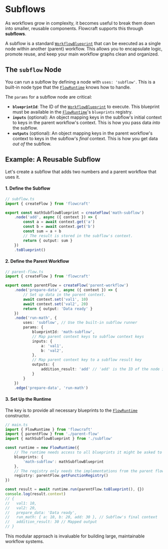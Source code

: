 # Subflows

As workflows grow in complexity, it becomes useful to break them down into smaller, reusable components. Flowcraft supports this through **subflows**.

A subflow is a standard [`WorkflowBlueprint`](/api/flow#workflowblueprint-interface) that can be executed as a single node within another (parent) workflow. This allows you to encapsulate logic, promote reuse, and keep your main workflow graphs clean and organized.

## The `subflow` Node

You can run a subflow by defining a node with `uses: 'subflow'`. This is a built-in node type that the [`FlowRuntime`](/api/runtime#flowruntime-class) knows how to handle.

The `params` for a subflow node are critical:
-   **`blueprintId`**: The ID of the [`WorkflowBlueprint`](/api/flow#workflowblueprint-interface) to execute. This blueprint must be available in the [`FlowRuntime`](/api/runtime#flowruntime-class)'s `blueprints` registry.
-   **`inputs`** (optional): An object mapping keys in the subflow's initial context to keys in the parent workflow's context. This is how you pass data *into* the subflow.
-   **`outputs`** (optional): An object mapping keys in the parent workflow's context to keys in the subflow's *final* context. This is how you get data *out of* the subflow.

## Example: A Reusable Subflow

Let's create a subflow that adds two numbers and a parent workflow that uses it.

#### 1. Define the Subflow

```typescript
// subflow.ts
import { createFlow } from 'flowcraft'

export const mathSubflowBlueprint = createFlow('math-subflow')
	.node('add', async ({ context }) => {
		const a = await context.get('a')
		const b = await context.get('b')
		const sum = a + b
		// The result is stored in the subflow's context.
		return { output: sum }
	})
	.toBlueprint()
```

#### 2. Define the Parent Workflow

```typescript
// parent-flow.ts
import { createFlow } from 'flowcraft'

export const parentFlow = createFlow('parent-workflow')
	.node('prepare-data', async ({ context }) => {
		// Set up data in the parent context.
		await context.set('val1', 10)
		await context.set('val2', 20)
		return { output: 'Data ready' }
	})
	.node('run-math', {
		uses: 'subflow', // Use the built-in subflow runner
		params: {
			blueprintId: 'math-subflow',
			// Map parent context keys to subflow context keys
			inputs: {
				a: 'val1',
				b: 'val2',
			},
			// Map parent context key to a subflow result key
			outputs: {
				addition_result: 'add' // 'add' is the ID of the node in the subflow
			}
		}
	})
	.edge('prepare-data', 'run-math')
```

#### 3. Set Up the Runtime

The key is to provide all necessary blueprints to the [`FlowRuntime`](/api/runtime#flowruntime-class) constructor.

```typescript
// main.ts
import { FlowRuntime } from 'flowcraft'
import { parentFlow } from './parent-flow'
import { mathSubflowBlueprint } from './subflow'

const runtime = new FlowRuntime({
	// The runtime needs access to all blueprints it might be asked to run.
	blueprints: {
		'math-subflow': mathSubflowBlueprint
	},
	// The registry only needs the implementations from the parent flow.
	registry: parentFlow.getFunctionRegistry()
})

const result = await runtime.run(parentFlow.toBlueprint(), {})
console.log(result.context)
// {
//   val1: 10,
//   val2: 20,
//   prepare_data: 'Data ready',
//   run_math: { a: 10, b: 20, add: 30 }, // Subflow's final context
//   addition_result: 30 // Mapped output
// }
```

This modular approach is invaluable for building large, maintainable workflow systems.
